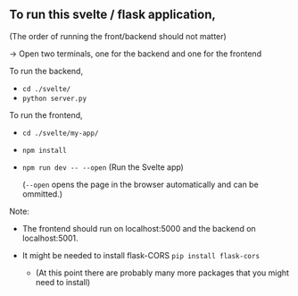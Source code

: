 <h2> To run this svelte / flask application, </h1>

(The order of running the front/backend should not matter)

-> Open two terminals, one for the backend and one for the frontend

To run the backend,
- `cd ./svelte/`
- `python server.py`


To run the frontend,
- `cd ./svelte/my-app/`
- `npm install`
- `npm run dev -- --open` (Run the Svelte app)

    (`--open` opens the page in the browser automatically and can be ommitted.)

Note:
- The frontend should run on localhost:5000 and the backend on localhost:5001.

- It might be needed to install flask-CORS `pip install flask-cors`
  - (At this point there are probably many more packages that you might need to install)